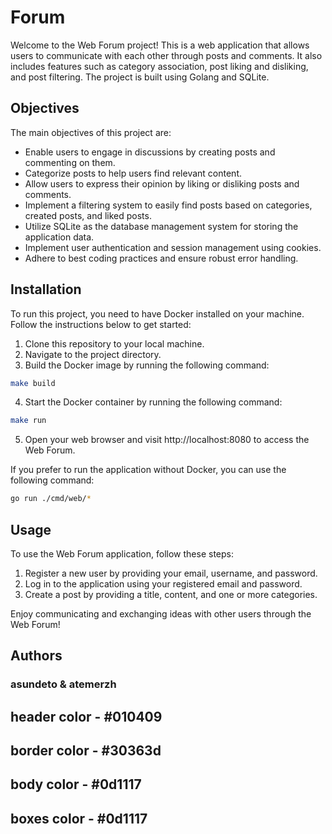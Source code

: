 # Forum 

Welcome to the Web Forum project! This is a web application that allows users to communicate with each other through posts and comments. It also includes features such as category association, post liking and disliking, and post filtering. The project is built using Golang and SQLite.

## Objectives

The main objectives of this project are:

- Enable users to engage in discussions by creating posts and commenting on them.
- Categorize posts to help users find relevant content.
- Allow users to express their opinion by liking or disliking posts and comments.
- Implement a filtering system to easily find posts based on categories, created posts, and liked posts.
- Utilize SQLite as the database management system for storing the application data.
- Implement user authentication and session management using cookies.
- Adhere to best coding practices and ensure robust error handling.

## Installation

To run this project, you need to have Docker installed on your machine. Follow the instructions below to get started:

1. Clone this repository to your local machine.
2. Navigate to the project directory.
3. Build the Docker image by running the following command:

```bash
make build
```

4. Start the Docker container by running the following command:

```bash
make run
```

5. Open your web browser and visit http://localhost:8080 to access the Web Forum.

If you prefer to run the application without Docker, you can use the following command:

```bash
go run ./cmd/web/*
```
## Usage

To use the Web Forum application, follow these steps:

1. Register a new user by providing your email, username, and password.
2. Log in to the application using your registered email and password.
3. Create a post by providing a title, content, and one or more categories.

Enjoy communicating and exchanging ideas with other users through the Web Forum!

## Authors
### asundeto & atemerzh

## header color - #010409
## border color - #30363d
## body color - #0d1117
## boxes color - #0d1117
